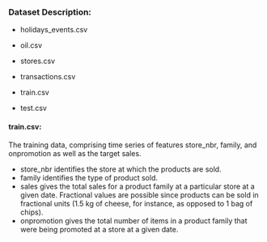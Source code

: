 ### Dataset Description: 

* holidays_events.csv
* oil.csv
* stores.csv
* transactions.csv

* train.csv
* test.csv


#### train.csv: 
The training data, comprising time series of features store_nbr, family, and onpromotion as well as the target sales.
* store_nbr identifies the store at which the products are sold.
* family identifies the type of product sold.
* sales gives the total sales for a product family at a particular store at a given date. Fractional values are possible since products can be sold in fractional units (1.5 kg of cheese, for instance, as opposed to 1 bag of chips).
* onpromotion gives the total number of items in a product family that were being promoted at a store at a given date.
